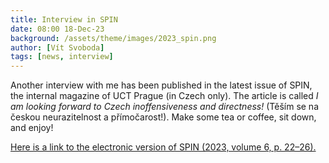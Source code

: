 ```yaml
---
title: Interview in SPIN
date: 08:00 18-Dec-23
background: /assets/theme/images/2023_spin.png
author: [Vít Svoboda]
tags: [news, interview]
---
```


Another interview with me has been published in the latest issue of SPIN, the internal magazine of UCT Prague (in Czech only). The article is called *I am looking forward to Czech inoffensiveness and directness!* (Těším se na českou neurazitelnost a přímočarost!). Make some tea or coffee, sit down, and enjoy!

<a href="https://www.vscht.cz/popularizace/spin/6-rocnik-prosinec-2023" target="_blank">Here is a link to the electronic version of SPIN (2023, volume 6, p. 22–26).</a>